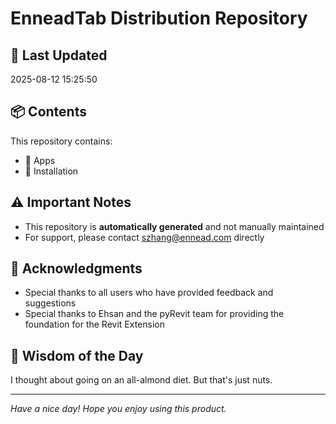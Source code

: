 # EnneadTab Distribution Repository

## 📅 Last Updated
2025-08-12 15:25:50



## 📦 Contents
This repository contains:
- 📂 Apps
- 📂 Installation

## ⚠️ Important Notes
- This repository is **automatically generated** and not manually maintained
- For support, please contact szhang@ennead.com directly

## 🙏 Acknowledgments
- Special thanks to all users who have provided feedback and suggestions
- Special thanks to Ehsan and the pyRevit team for providing the foundation for the Revit Extension

## 💭 Wisdom of the Day
I thought about going on an all-almond diet. But that's just nuts.

---
*Have a nice day! Hope you enjoy using this product.*
